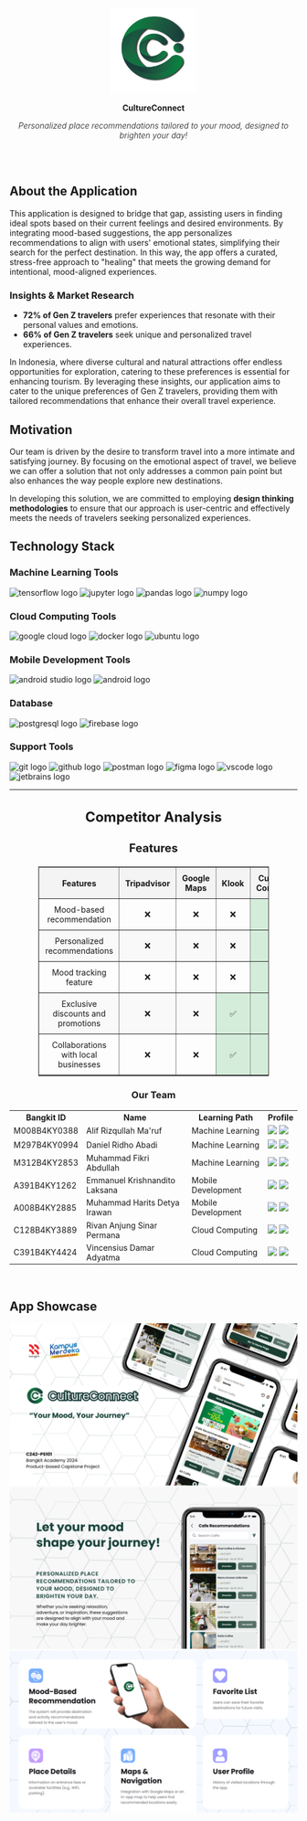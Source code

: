 <div align="center">
  <img src="../assets/logo/Culture-Connect-Logo.png" alt="Culture Connect Logo" width="150">
  <p style="font-weight: bold;">CultureConnect</p>
  <i style="font-weight: 300;">Personalized place recommendations tailored to your mood, designed to brighten your day!</i>
</div>



<br><br>

## About the Application

This application is designed to bridge that gap, assisting users in finding ideal spots based on their current feelings and desired environments. By integrating mood-based suggestions, the app personalizes recommendations to align with users' emotional states, simplifying their search for the perfect destination. In this way, the app offers a curated, stress-free approach to "healing" that meets the growing demand for intentional, mood-aligned experiences.

### Insights & Market Research

- **72% of Gen Z travelers** prefer experiences that resonate with their personal values and emotions.
- **66% of Gen Z travelers** seek unique and personalized travel experiences.

In Indonesia, where diverse cultural and natural attractions offer endless opportunities for exploration, catering to these preferences is essential for enhancing tourism. By leveraging these insights, our application aims to cater to the unique preferences of Gen Z travelers, providing them with tailored recommendations that enhance their overall travel experience.


## Motivation

Our team is driven by the desire to transform travel into a more intimate and satisfying journey. By focusing on the emotional aspect of travel, we believe we can offer a solution that not only addresses a common pain point but also enhances the way people explore new destinations.

In developing this solution, we are committed to employing **design thinking methodologies** to ensure that our approach is user-centric and effectively meets the needs of travelers seeking personalized experiences.



## Technology Stack

### Machine Learning Tools

<div align="left">
  <img src="https://cdn.jsdelivr.net/gh/devicons/devicon/icons/tensorflow/tensorflow-original.svg" height="40" alt="tensorflow logo" />
  <img src="https://cdn.jsdelivr.net/gh/devicons/devicon/icons/jupyter/jupyter-original.svg" height="40" alt="jupyter logo" />
  <img src="https://cdn.jsdelivr.net/gh/devicons/devicon/icons/pandas/pandas-original.svg" height="40" alt="pandas logo" />
  <img src="https://cdn.jsdelivr.net/gh/devicons/devicon/icons/numpy/numpy-original.svg" height="40" alt="numpy logo" />
</div>

### Cloud Computing Tools

<div align="left">
  <img src="https://cdn.jsdelivr.net/gh/devicons/devicon/icons/googlecloud/googlecloud-original.svg" height="40" alt="google cloud logo" />
  <img src="https://skillicons.dev/icons?i=docker" height="40" alt="docker logo" />
  <img src="https://cdn.simpleicons.org/ubuntu/E95420" height="40" alt="ubuntu logo" />
</div>

### Mobile Development Tools

<div align="left">
  <img src="https://cdn.jsdelivr.net/gh/devicons/devicon/icons/androidstudio/androidstudio-original.svg" height="40" alt="android studio logo" />
  <img src="https://cdn.jsdelivr.net/gh/devicons/devicon/icons/android/android-original.svg" height="40" alt="android logo" />
</div>

### Database

<div align="left">
  <img src="https://cdn.jsdelivr.net/gh/devicons/devicon/icons/postgresql/postgresql-original.svg" height="40" alt="postgresql logo" />
  <img src="https://cdn.jsdelivr.net/gh/devicons/devicon/icons/firebase/firebase-plain.svg" height="40" alt="firebase logo" />
</div>

### Support Tools

<div align="left">
  <img src="https://skillicons.dev/icons?i=git" height="40" alt="git logo" />
  <img src="https://skillicons.dev/icons?i=github" height="40" alt="github logo" />
  <img src="https://cdn.simpleicons.org/postman/FF6C37" height="40" alt="postman logo" />
  <img src="https://skillicons.dev/icons?i=figma" height="40" alt="figma logo" />
  <img src="https://skillicons.dev/icons?i=vscode" height="40" alt="vscode logo" />
  <img src="https://cdn.jsdelivr.net/gh/devicons/devicon/icons/jetbrains/jetbrains-original.svg" height="40" alt="jetbrains logo" />
</div>

---

<div align="center">
  <h3 style="font-size: 24px; font-weight: bold; margin-bottom: 10px;">Competitor Analysis</h3>
  <h4 style="font-size: 20px; font-weight: bold; margin-bottom: 20px;">Features</h4>

  <table border="1" style="border-collapse: collapse; width: 80%; text-align: center;">
    <thead style="background-color: #f4f4f4;">
      <tr>
        <th style="padding: 10px; font-weight: bold;">Features</th>
        <th style="padding: 10px; font-weight: bold;">Tripadvisor</th>
        <th style="padding: 10px; font-weight: bold;">Google Maps</th>
        <th style="padding: 10px; font-weight: bold;">Klook</th>
        <th style="padding: 10px; font-weight: bold;">Culture Connect</th>
      </tr>
    </thead>
    <tbody>
      <tr>
        <td style="padding: 10px;">Mood-based recommendation</td>
        <td style="padding: 10px;">❌</td>
        <td style="padding: 10px;">❌</td>
        <td style="padding: 10px;">❌</td>
        <td style="padding: 10px; background-color: #d4edda;">✅</td>
      </tr>
      <tr style="background-color: #f9f9f9;">
        <td style="padding: 10px;">Personalized recommendations</td>
        <td style="padding: 10px;">❌</td>
        <td style="padding: 10px;">❌</td>
        <td style="padding: 10px;">❌</td>
        <td style="padding: 10px; background-color: #d4edda;">✅</td>
      </tr>
      <tr>
        <td style="padding: 10px;">Mood tracking feature</td>
        <td style="padding: 10px;">❌</td>
        <td style="padding: 10px;">❌</td>
        <td style="padding: 10px;">❌</td>
        <td style="padding: 10px; background-color: #d4edda;">✅</td>
      </tr>
      <tr style="background-color: #f9f9f9;">
        <td style="padding: 10px;">Exclusive discounts and promotions</td>
        <td style="padding: 10px;">❌</td>
        <td style="padding: 10px;">❌</td>
        <td style="padding: 10px; background-color: #d4edda;">✅</td>
        <td style="padding: 10px; background-color: #d4edda;">✅</td>
      </tr>
      <tr>
        <td style="padding: 10px;">Collaborations with local businesses</td>
        <td style="padding: 10px;">❌</td>
        <td style="padding: 10px;">❌</td>
        <td style="padding: 10px; background-color: #d4edda;">✅</td>
        <td style="padding: 10px; background-color: #d4edda;">✅</td>
      </tr>
    </tbody>
  </table>
</div>




<div align="center">
  <h3>Our Team</h3>
  <table align="center">
    <tr>
      <th>Bangkit ID</th>
      <th>Name</th>
      <th>Learning Path</th>
      <th>Profile</th>
    </tr>
    <tr>
      <td>M008B4KY0388</td>
      <td>Alif Rizqullah Ma'ruf </td>
      <td>Machine Learning</td>
      <td>
        <a href="https://github.com/alifrizqullahmaruf"><img src="https://img.shields.io/badge/github-121013?style=for-the-badge&logo=github&logoColor=white"></a>
        <a href="https://www.linkedin.com/in/alirizm/"><img src="https://img.shields.io/badge/linkedin-%230077B5.svg?style=for-the-badge&logo=linkedin&logoColor=white"></a>
      </td>
    </tr>
    <tr>
      <td>M297B4KY0994</td>
      <td>Daniel Ridho Abadi </td>
      <td>Machine Learning</td>
      <td>
        <a href="https://github.com/DanielRidho"><img src="https://img.shields.io/badge/github-121013?style=for-the-badge&logo=github&logoColor=white"></a>
        <a href="https://www.linkedin.com/in/daniel-ridho-abadi-b99627293/"><img src="https://img.shields.io/badge/linkedin-%230077B5.svg?style=for-the-badge&logo=linkedin&logoColor=white"></a>
      </td>
    </tr>
    <tr>
      <td>M312B4KY2853</td>
      <td>Muhammad Fikri Abdullah </td>
      <td>Machine Learning </td>
      <td>
        <a href="https://github.com/fikriiaabdullah"><img src="https://img.shields.io/badge/github-121013?style=for-the-badge&logo=github&logoColor=white"></a>
        <a href="https://www.linkedin.com/in/fikriiaabdullah/"><img src="https://img.shields.io/badge/linkedin-%230077B5.svg?style=for-the-badge&logo=linkedin&logoColor=white"></a>
      </td>
    </tr>
    <tr>
      <td>A391B4KY1262</td>
      <td>Emmanuel Krishnandito Laksana </td>
      <td>Mobile Development</td>
      <td>
        <a href="https://github.com/KrishnanditoLksn"><img src="https://img.shields.io/badge/github-121013?style=for-the-badge&logo=github&logoColor=white"></a>
        <a href="https://www.linkedin.com/in/emmanuel-krishnandito-laksana-3981b2251/"><img src="https://img.shields.io/badge/linkedin-%230077B5.svg?style=for-the-badge&logo=linkedin&logoColor=white"></a>
      </td>
    </tr>
    <tr>
      <td>A008B4KY2885</td>
      <td>Muhammad Harits Detya Irawan </td>
      <td>Mobile Development</td>
      <td>
        <a href="https://github.com/KrishnanditoLksn"><img src="https://img.shields.io/badge/github-121013?style=for-the-badge&logo=github&logoColor=white"></a>
        <a href="https://www.linkedin.com/in/muhammad-harits-d-i/"><img src="https://img.shields.io/badge/linkedin-%230077B5.svg?style=for-the-badge&logo=linkedin&logoColor=white"></a>
      </td>
    </tr>
    <tr>
      <td>C128B4KY3889</td>
      <td>Rivan Anjung Sinar Permana </td>
      <td>Cloud Computing</td>
      <td>
        <a href="https://github.com/Rivan-Permana"><img src="https://img.shields.io/badge/github-121013?style=for-the-badge&logo=github&logoColor=white"></a>
        <a href="https://www.linkedin.com/in/rivan-permana/"><img src="https://img.shields.io/badge/linkedin-%230077B5.svg?style=for-the-badge&logo=linkedin&logoColor=white"></a>
      </td>
    </tr>
       <tr>
      <td>C391B4KY4424</td>
      <td>Vincensius Damar Adyatma</td>
      <td>Cloud Computing</td>
      <td>
        <a href="https://github.com/vincensiusadyatma"><img src="https://img.shields.io/badge/github-121013?style=for-the-badge&logo=github&logoColor=white"></a>
        <a href="https://www.linkedin.com/in/vincensiusdamara/"><img src="https://img.shields.io/badge/linkedin-%230077B5.svg?style=for-the-badge&logo=linkedin&logoColor=white"></a>
      </td>
    </tr>
  </table>
</div>

<br>

## App Showcase

![image](../assets/app-preview/Culture-Connect-Thumbnail.png) 
![image](../assets/app-preview/Culture-Connect-Thumbnail2.png) 
![image](../assets/app-preview/Culture-Connect-Thumbnail3.png) 
